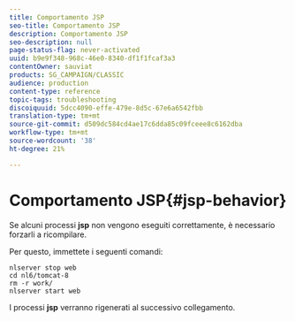 ```yaml
---
title: Comportamento JSP
seo-title: Comportamento JSP
description: Comportamento JSP
seo-description: null
page-status-flag: never-activated
uuid: b9e9f348-968c-46e0-8340-df1f1fcaf3a3
contentOwner: sauviat
products: SG_CAMPAIGN/CLASSIC
audience: production
content-type: reference
topic-tags: troubleshooting
discoiquuid: 5dcc4090-effe-479e-8d5c-67e6a6542fbb
translation-type: tm+mt
source-git-commit: d509dc584cd4ae17c6dda85c09fceee8c6162dba
workflow-type: tm+mt
source-wordcount: '38'
ht-degree: 21%

---
```



# Comportamento JSP{#jsp-behavior}

Se alcuni processi **jsp** non vengono eseguiti correttamente, è necessario forzarli a ricompilare.

Per questo, immettete i seguenti comandi:

```
nlserver stop web
cd nl6/tomcat-8
rm -r work/
nlserver start web
```

I processi **jsp** verranno rigenerati al successivo collegamento.
